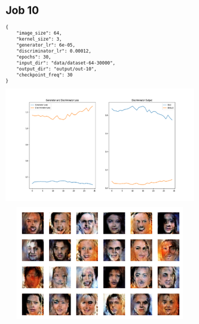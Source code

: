 
Job 10
======


```
{
    "image_size": 64,
    "kernel_size": 3,
    "generator_lr": 6e-05,
    "discriminator_lr": 0.00012,
    "epochs": 30,
    "input_dir": "data/dataset-64-30000",
    "output_dir": "output/out-10",
    "checkpoint_freq": 30
}
```  
<p align="center">
    <img src="images/plot10.png" height="300"/>
</p>  
<p align="center">
    <img src="images/output10.png" height="300"/>
</p>